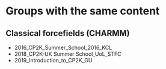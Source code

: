 # Groups with the same content


## Classical forcefields (CHARMM)
- 2016_CP2K_Summer_School_2016_KCL
- 2018_CP2K-UK Summer School_UoL_STFC
- 2019_Introduction_to_CP2K_GU